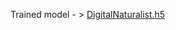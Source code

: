 Trained model - > [DigitalNaturalist.h5](https://drive.google.com/drive/folders/1eBMoE9DbBeY90omuP4fDbFAJYEbTnEq0?usp=sharing)
